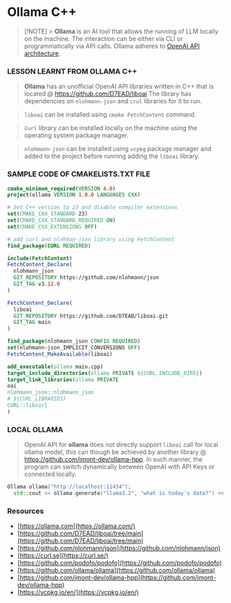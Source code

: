 # Ollama C++

> [!NOTE] > **Ollama** is an AI tool that allows the running of LLM locally on the machine. The interaction can be either via CLI or programmatically via API calls. Ollama adheres to [OpenAI API architecture](https://platform.openai.com/docs/overview).

### LESSON LEARNT FROM OLLAMA C++

> **Ollama** has an unofficial OpenAI API libraries written in C++ that is located @ https://github.com/D7EAD/liboai The library has dependencies on `nlohmann-json` and `crul` libraries for it to run.

> `liboai` can be installed using `cmake FetchContent` command.

> `Curl` library can be installed locally on the machine using the operating system package manager.

> `nlohmann-json` can be installed using `vcpkg` package manager and added to the project before running adding the `liboai` library.

### SAMPLE CODE OF CMAKELISTS.TXT FILE

```cmake
cmake_minimum_required(VERSION 4.0)
project(ollama VERSION 1.0.0 LANGUAGES CXX)

# Set C++ version to 23 and disable compiler extensions
set(CMAKE_CXX_STANDARD 23)
set(CMAKE_CXX_STANDARD_REQUIRED ON)
set(CMAKE_CXX_EXTENSIONS OFF)

# add curl and nlohman-json library using FetchContent
find_package(CURL REQUIRED)

include(FetchContent)
FetchContent_Declare(
  nlohmann_json
  GIT_REPOSITORY https://github.com/nlohmann/json
  GIT_TAG v3.12.0
)

FetchContent_Declare(
  liboai
  GIT_REPOSITORY https://github.com/D7EAD/liboai.git
  GIT_TAG main
)

find_package(nlohmann_json CONFIG REQUIRED)
set(nlohmann-json_IMPLICIT_CONVERSIONS OFF)
FetchContent_MakeAvailable(liboai)

add_executable(ollama main.cpp)
target_include_directories(ollama PRIVATE ${CURL_INCLUDE_DIRS})
target_link_libraries(ollama PRIVATE
oai
nlohmann_json::nlohmann_json
# ${CURL_LIBRARIES}
CURL::libcurl
)
```

### LOCAL OLLAMA

> OpenAI API for **ollama** does not directly support `liboai` call for local ollama model, this can though be achieved by another library @ https://github.com/jmont-dev/ollama-hpp. In such manner, the program can switch dynamically between OpenAI with API Keys or connected locally.

```cpp
Ollama ollama("http://localhost:11434");
  std::cout << ollama.generate("llama3.2", "what is today's date?") << std::endl;
```

</aside>

### Resources

- [https://ollama.com](https://ollama.com/)
- [https://github.com/D7EAD/liboai/tree/main](https://github.com/D7EAD/liboai/tree/main)
- [https://github.com/nlohmann/json](https://github.com/nlohmann/json)
- [https://curl.se](https://curl.se/)
- [https://github.com/podofo/podofo](https://github.com/podofo/podofo)
- [https://github.com/ollama/ollama](https://github.com/ollama/ollama)
- [https://github.com/jmont-dev/ollama-hpp](https://github.com/jmont-dev/ollama-hpp)
- [https://vcpkg.io/en/](https://vcpkg.io/en/)
